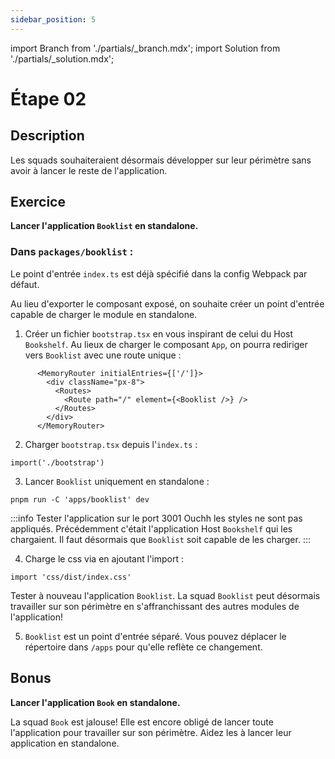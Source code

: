 ```yaml
---
sidebar_position: 5
---
```


import Branch from './partials/\_branch.mdx';
import Solution from './partials/\_solution.mdx';

# Étape 02

<Branch step="02" />

## Description

Les squads souhaiteraient désormais développer sur leur périmètre sans avoir à lancer le reste de l'application.

## Exercice

**Lancer l'application `Booklist` en standalone.**

### Dans `packages/booklist` :

Le point d'entrée `index.ts` est déjà spécifié dans la config Webpack par défaut. 

Au lieu d'exporter le composant exposé, on souhaite créer un point d'entrée capable de charger le module en standalone.

1. Créer un fichier `bootstrap.tsx` en vous inspirant de celui du Host `Bookshelf`. Au lieux de charger le composant `App`, on pourra rediriger vers `Booklist` avec une route unique :

```
      <MemoryRouter initialEntries={['/']}>
        <div className="px-8">
          <Routes>
            <Route path="/" element={<Booklist />} />
          </Routes>
        </div>
      </MemoryRouter>
``` 

2. Charger `bootstrap.tsx` depuis l'`index.ts` :

```
import('./bootstrap')
```

3. Lancer `Booklist` uniquement en standalone : 

```
pnpm run -C 'apps/booklist' dev
```

:::info
Tester l'application sur le port 3001
Ouchh les styles ne sont pas appliqués.
Précédemment c'était l'application Host `Bookshelf` qui les chargaient. Il faut désormais que `Booklist` soit capable de les charger.
:::


4. Charge le css via en ajoutant l'import :
```
import 'css/dist/index.css'
```

Tester à nouveau l'application `Booklist`. La squad `Booklist` peut désormais travailler sur son périmètre en s'affranchissant des autres modules de l'application!

5. `Booklist` est un point d'entrée séparé. Vous pouvez déplacer le répertoire dans `/apps` pour qu'elle reflète ce changement.

## Bonus

**Lancer l'application `Book` en standalone.**

La squad `Book` est jalouse! Elle est encore obligé de lancer toute l'application pour travailler sur son périmètre. Aidez les à lancer leur application en standalone.

<Solution step="02" />
